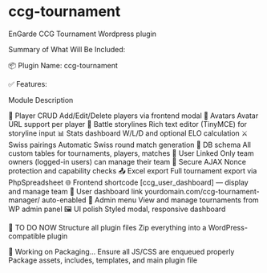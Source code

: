 # ccg-tournament
EnGarde CCG Tournament Wordpress plugin

Summary of What Will Be Included:

📦 Plugin Name: ccg-tournament

✅ Features:

Module	Description

🔁 Player CRUD	Add/Edit/Delete players via frontend modal
🧙 Avatars	Avatar URL support per player
📜 Battle storylines	Rich text editor (TinyMCE) for storyline input
📊 Stats dashboard	W/L/D and optional ELO calculation
⚔️ Swiss pairings	Automatic Swiss round match generation
💾 DB schema	All custom tables for tournaments, players, matches
👥 User Linked	Only team owners (logged-in users) can manage their team
🔐 Secure AJAX	Nonce protection and capability checks
📤 Excel export	Full tournament export via PhpSpreadsheet
🌐 Frontend shortcode	[ccg_user_dashboard] — display and manage team
🔗 User dashboard link	yourdomain.com/ccg-tournament-manager/ auto-enabled
🧰 Admin menu	View and manage tournaments from WP admin panel
🖼️ UI polish	Styled modal, responsive dashboard

🔨 TO DO NOW
Structure all plugin files
Zip everything into a WordPress-compatible plugin

🔧 Working on Packaging...
Ensure all JS/CSS are enqueued properly
Package assets, includes, templates, and main plugin file
